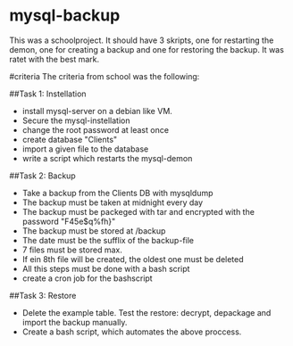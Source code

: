 # mysql-backup
This was a schoolproject. It should have 3 skripts, one for restarting the demon, one for creating a backup and one for restoring the backup. It was ratet with the best mark.

#criteria
The criteria from school was the following:

##Task 1: Instellation
- install mysql-server on a debian like VM.
- Secure the mysql-instellation
- change the root password at least once
- create database "Clients"
- import a given file to the database
- write a script which restarts the mysql-demon

##Task 2: Backup
- Take a backup from the Clients DB with mysqldump
- The backup must be taken at midnight every day
- The backup must be packeged with tar and encrypted with the password "F45e$q%fh}"
- The backup must be stored at /backup
- The date must be the sufflix of the backup-file
- 7 files must be stored max.
- If ein 8th file will be created, the oldest one must be deleted
- All this steps must be done with a bash script
- create a cron job for the bashscript

##Task 3: Restore
- Delete the example table. Test the restore: decrypt, depackage and import the backup manually.
- Create a bash script, which automates the above proccess.
